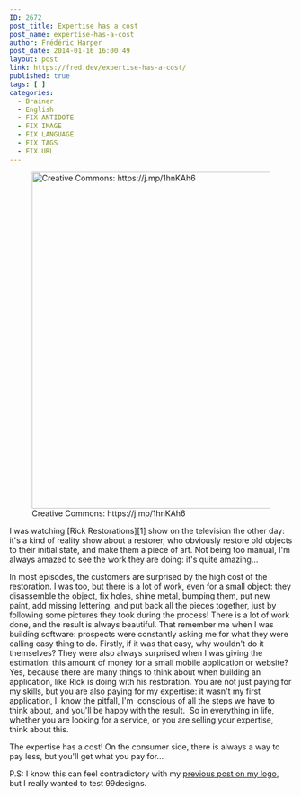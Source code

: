 ```yaml
---
ID: 2672
post_title: Expertise has a cost
post_name: expertise-has-a-cost
author: Frédéric Harper
post_date: 2014-01-16 16:00:49
layout: post
link: https://fred.dev/expertise-has-a-cost/
published: true
tags: [ ]
categories:
  - Brainer
  - English
  - FIX ANTIDOTE
  - FIX IMAGE
  - FIX LANGUAGE
  - FIX TAGS
  - FIX URL
---
```

<figure><img alt="Creative Commons: https://j.mp/1hnKAh6" src="http://fred.dev/wp-content/uploads/2014/01/restoration.jpg" width="450" height="600" /><figcaption> Creative Commons: https://j.mp/1hnKAh6</figcaption></figure>
I was watching [Rick Restorations][1] show on the television the other day: it's a kind of reality show about a restorer, who obviously restore old objects to their initial state, and make them a piece of art. Not being too manual, I'm always amazed to see the work they are doing: it's quite amazing...

In most episodes, the customers are surprised by the high cost of the restoration. I was too, but there is a lot of work, even for a small object: they disassemble the object, fix holes, shine metal, bumping them, put new paint, add missing lettering, and put back all the pieces together, just by following some pictures they took during the process! There is a lot of work done, and the result is always beautiful. That remember me when I was building software: prospects were constantly asking me for what they were calling easy thing to do. Firstly, if it was that easy, why wouldn't do it themselves? They were also always surprised when I was giving the estimation: this amount of money for a small mobile application or website? Yes, because there are many things to think about when building an application, like Rick is doing with his restoration. You are not just paying for my skills, but you are also paying for my expertise: it wasn't my first application, I  know the pitfall, I'm  conscious of all the steps we have to think about, and you'll be happy with the result.  So in everything in life, whether you are looking for a service, or you are selling your expertise, think about this.

The expertise has a cost! On the consumer side, there is always a way to pay less, but you'll get what you pay for...

P.S: I know this can feel contradictory with my [previous post on my logo][2], but I really wanted to test 99designs.

 [1]: https://www.ricksrestorations.com/ "Rick Restorations show website"
 [2]: https://fred.dev/say-hi-new-friend-gnome/ "Say hi to my new friend the gnome"